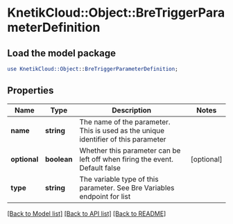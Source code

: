# KnetikCloud::Object::BreTriggerParameterDefinition

## Load the model package
```perl
use KnetikCloud::Object::BreTriggerParameterDefinition;
```

## Properties
Name | Type | Description | Notes
------------ | ------------- | ------------- | -------------
**name** | **string** | The name of the parameter. This is used as the unique identifier of this parameter | 
**optional** | **boolean** | Whether this parameter can be left off when firing the event. Default false | [optional] 
**type** | **string** | The variable type of this parameter. See Bre Variables endpoint for list | 

[[Back to Model list]](../README.md#documentation-for-models) [[Back to API list]](../README.md#documentation-for-api-endpoints) [[Back to README]](../README.md)


